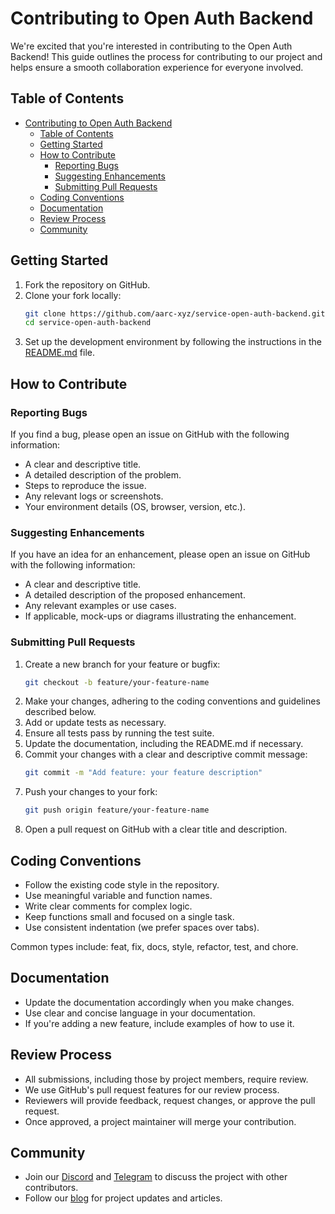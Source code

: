 # Contributing to Open Auth Backend

We're excited that you're interested in contributing to the Open Auth Backend! This guide outlines the process for contributing to our project and helps ensure a smooth collaboration experience for everyone involved.

## Table of Contents

- [Contributing to Open Auth Backend](#contributing-to-open-auth-backend)
  - [Table of Contents](#table-of-contents)
  - [Getting Started](#getting-started)
  - [How to Contribute](#how-to-contribute)
    - [Reporting Bugs](#reporting-bugs)
    - [Suggesting Enhancements](#suggesting-enhancements)
    - [Submitting Pull Requests](#submitting-pull-requests)
  - [Coding Conventions](#coding-conventions)
  - [Documentation](#documentation)
  - [Review Process](#review-process)
  - [Community](#community)

## Getting Started

1. Fork the repository on GitHub.
2. Clone your fork locally:
   ```sh
   git clone https://github.com/aarc-xyz/service-open-auth-backend.git
   cd service-open-auth-backend
   ```
3. Set up the development environment by following the instructions in the [README.md](README.md) file.

## How to Contribute

### Reporting Bugs

If you find a bug, please open an issue on GitHub with the following information:
- A clear and descriptive title.
- A detailed description of the problem.
- Steps to reproduce the issue.
- Any relevant logs or screenshots.
- Your environment details (OS, browser, version, etc.).

### Suggesting Enhancements

If you have an idea for an enhancement, please open an issue on GitHub with the following information:
- A clear and descriptive title.
- A detailed description of the proposed enhancement.
- Any relevant examples or use cases.
- If applicable, mock-ups or diagrams illustrating the enhancement.

### Submitting Pull Requests

1. Create a new branch for your feature or bugfix:
   ```sh
   git checkout -b feature/your-feature-name
   ```
2. Make your changes, adhering to the coding conventions and guidelines described below.
3. Add or update tests as necessary.
4. Ensure all tests pass by running the test suite.
5. Update the documentation, including the README.md if necessary.
6. Commit your changes with a clear and descriptive commit message:
   ```sh
   git commit -m "Add feature: your feature description"
   ```
7. Push your changes to your fork:
   ```sh
   git push origin feature/your-feature-name
   ```
8. Open a pull request on GitHub with a clear title and description.

## Coding Conventions

- Follow the existing code style in the repository.
- Use meaningful variable and function names.
- Write clear comments for complex logic.
- Keep functions small and focused on a single task.
- Use consistent indentation (we prefer spaces over tabs).

Common types include: feat, fix, docs, style, refactor, test, and chore.

## Documentation

- Update the documentation accordingly when you make changes.
- Use clear and concise language in your documentation.
- If you're adding a new feature, include examples of how to use it.

## Review Process

- All submissions, including those by project members, require review.
- We use GitHub's pull request features for our review process.
- Reviewers will provide feedback, request changes, or approve the pull request.
- Once approved, a project maintainer will merge your contribution.

## Community

- Join our [Discord](https://discord.gg/3kFCfBgSdY) and [Telegram](https://t.me/aarcxyz) to discuss the project with other contributors.
- Follow our [blog](https://blog.aarc.xyz) for project updates and articles.
